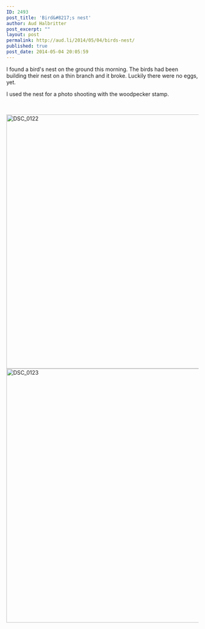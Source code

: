 ```yaml
---
ID: 2493
post_title: 'Bird&#8217;s nest'
author: Aud Halbritter
post_excerpt: ""
layout: post
permalink: http://aud.li/2014/05/04/birds-nest/
published: true
post_date: 2014-05-04 20:05:59
---
```

I found a bird's nest on the ground this morning. The birds had been building their nest on a thin branch and it broke. Luckily there were no eggs, yet.

I used the nest for a photo shooting with the woodpecker stamp.

&nbsp;

<a href="http://aud.li/wp-content/uploads/2014/05/DSC_0122.jpg"><img class="alignnone size-full wp-image-2494" src="http://aud.li/wp-content/uploads/2014/05/DSC_0122.jpg" alt="DSC_0122" width="1000" height="665" /></a> <a href="http://aud.li/wp-content/uploads/2014/05/DSC_0123.jpg"><img class="alignnone size-full wp-image-2495" src="http://aud.li/wp-content/uploads/2014/05/DSC_0123.jpg" alt="DSC_0123" width="1000" height="665" /></a>

&nbsp;